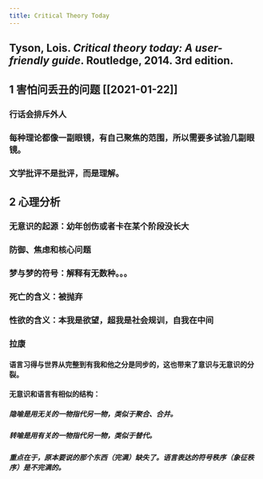 ```yaml
---
title: Critical Theory Today
---
```


## Tyson, Lois. _Critical theory today: A user-friendly guide_. Routledge, 2014. 3rd edition.
## 1 害怕问丢丑的问题 [[2021-01-22]]
### 行话会排斥外人
### 每种理论都像一副眼镜，有自己聚焦的范围，所以需要多试验几副眼镜。
### 文学批评不是批评，而是理解。
## 2 心理分析
### 无意识的起源：幼年创伤或者卡在某个阶段没长大
### 防御、焦虑和核心问题
### 梦与梦的符号：解释有无数种。。。
### 死亡的含义：被抛弃
### 性欲的含义：本我是欲望，超我是社会规训，自我在中间
### 拉康
#### 语言习得与世界从完整到有我和他之分是同步的，这也带来了意识与无意识的分裂。
#### 无意识和语言有相似的结构：
##### 隐喻是用无关的一物指代另一物，类似于聚合、合并。
##### 转喻是用有关的一物指代另一物，类似于替代。
##### 重点在于，原本要说的那个东西（完满）缺失了。语言表达的符号秩序（象征秩序）是不完满的。
#####
